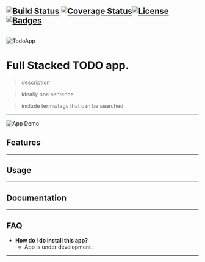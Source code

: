 [![Build Status](http://img.shields.io/travis/badges/badgerbadgerbadger.svg?style=flat-square)](https://travis-ci.org/badges/badgerbadgerbadger)
[![Coverage Status](http://img.shields.io/coveralls/badges/badgerbadgerbadger.svg?style=flat-square)](https://coveralls.io/r/badges/badgerbadgerbadger)[![License](http://img.shields.io/:license-mit-blue.svg?style=flat-square)](http://badges.mit-license.org) [![Badges](http://img.shields.io/:badges-9/9-ff6799.svg?style=flat-square)](https://github.com/badges/badgerbadgerbadger)
---
<a href=""><img src="" alt=""></a>


![TodoApp](https://i.ibb.co/SQKHL27/todo.png)

# Full Stacked TODO app.

> description

> ideally one sentence

> include terms/tags that can be searched

---

![App Demo](http://g.recordit.co/HX0ySasFpN.gif)

## Features



---

## Usage 

---
## Documentation
---

## FAQ

- **How do I do install this app?**
    - App is under development..

---

